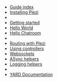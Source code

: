 * [Guide index](/docs)
* [Installing Plezi](/docs/install)
* 
* [Getting started](/docs/basics)
* [Hello World](/docs/hello_world)
* [Hello Chatroom](/docs/hello_chat)
* 
* [Routing with Plezi](/docs/routes)
* [Using controllers](/docs/controllers)
* [Websockets](/docs/websockets)
* [ASync helpers](/docs/async_helpers)
* [Logging helpers](/docs/logging)
* 
* [YARD Documentation](http://www.rubydoc.info/gems/plezi)